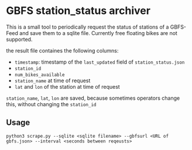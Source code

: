# GBFS station_status archiver

This is a small tool to periodically request the status of stations of a GBFS-Feed and save them to a sqlite file.
Currently free floating bikes are not supported.

the result file containes the following columns:

* `timestamp`: timestamp of the `last_updated` field of `station_status.json`
* `station_id`
* `num_bikes_available`
* `station_name` at time of request
* `lat` and `lon` of the station at time of request

`station_name`, `lat`, `lon` are saved, because sometimes operators change this, without changing the `station_id`

## Usage

`python3 scrape.py --sqlite <sqlite filename> --gbfsurl <URL of gbfs.json> --interval <seconds between reqeusts>`